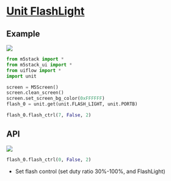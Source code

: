 # [Unit FlashLight](/en/unit/FlashLight)

## Example

<img class="blockly_svg" src="https://m5stack.oss-cn-shenzhen.aliyuncs.com/resource/docs/static/assets/img/uiflow/blockly/unit/flash_light/uiflow_block_example.svg">

```python
from m5stack import *
from m5stack_ui import *
from uiflow import *
import unit

screen = M5Screen()
screen.clean_screen()
screen.set_screen_bg_color(0xFFFFFF)
flash_0 = unit.get(unit.FLASH_LIGHT, unit.PORTB)

flash_0.flash_ctrl(7, False, 2)
```

## API

<img class="blockly_svg" src="https://m5stack.oss-cn-shenzhen.aliyuncs.com/resource/docs/static/assets/img/uiflow/blockly/unit/flash_light/uiflow_block_unit_flashlight_control.svg">

```python
flash_0.flash_ctrl(0, False, 2)
```

- Set flash control (set duty ratio 30%-100%, and FlashLight)

